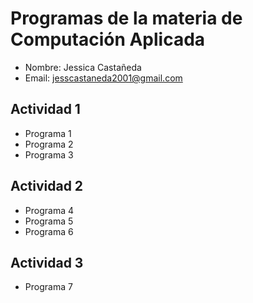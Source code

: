 # Programas de la materia de Computación Aplicada

- Nombre: Jessica Castañeda 
- Email: jesscastaneda2001@gmail.com

## Actividad 1
- Programa 1
- Programa 2
- Programa 3

## Actividad 2
- Programa 4
- Programa 5
- Programa 6

## Actividad 3
- Programa 7